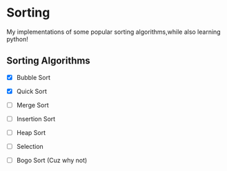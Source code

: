 # Sorting

My implementations of some popular sorting algorithms,while also learning python!

## Sorting Algorithms 

- [X] Bubble Sort
- [X] Quick Sort
- [ ] Merge Sort
- [ ] Insertion Sort
- [ ] Heap Sort
- [ ] Selection
- [ ] Bogo Sort (Cuz why not)


